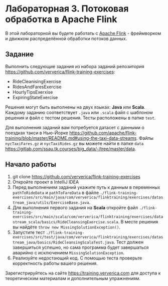 # Лабораторная 3. Потоковая обработка в Apache Flink

В этой лабораторной вы будете работать с [Apache Flink](https://flink.apache.org/) - фреймворком и движком
распределённой обработки потоков данных.

## Задание

Выполнить следующие задания из набора заданий репозитория https://github.com/ververica/flink-training-exercises:

- RideCleanisingExercise
- RidesAndFaresExercise
- HourlyTipsExerxise
- ExpiringStateExercise

Решения могут быть выполнены на двух языках: **Java** или **Scala**. Каждому заданию соответствует `.java` или `.scala`
файл с шаблоном решения и файл с тестом решения. Тесты расположены в папке `test`.

Для выполнения заданий вам потребуется датасет с данными о поездках такси в
Нью-Йорке https://github.com/apache/flink-training/blob/master/README.md#using-the-taxi-data-streams. Файлы
`nycTaxiFares.gz` и `nycTaxiRides.gz` вы можете найти в папке
`data` https://gitlab.com/ssau.tk.courses/big_data/-/tree/master/data.

## Начало работы

1. git clone https://github.com/ververica/flink-training-exercises
2. Откройте проект в IntelliJ IDEA
3. Перед выполнением заданий укажите путь к данным в переменных `pathToRideData` и `pathToFareData` в файле
   `./flink-training-exercises/src/main/java/com/ververica/flinktraining/exercises/datastream_java/utils/ExerciseBase.java`.
4. Для выполнения первого задания на **Scala** откройте файл
   `./flink-training-exercises/src/main/scala/com/ververica/flinktraining/exercises/datastream_scala/basics/RideCleansingExercise.scala`.
   В месте решения вы найдёте `throw new MissingSolutionException()`.
5. Запустите тест
   `./flink-training-exercises/src/test/java/com/ververica/flinktraining/exercises/datastream_java/basics/RideCleansingScalaTest.java`.
   Тест должен завершиться успешно, но сама программа будет завершаться аварийно с исключением
   `MissingSolutionException`.
6. Реализуйте недостающий код. С помощью теста проверьте корректность работы вашего решения.

Зарегистрируйтесь на сайте https://training.ververica.com для доступа к теоретическим материалам и дополнительным
упражнениям.
